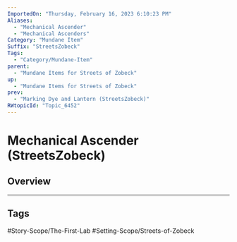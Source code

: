 ```yaml
---
ImportedOn: "Thursday, February 16, 2023 6:10:23 PM"
Aliases:
  - "Mechanical Ascender"
  - "Mechanical Ascenders"
Category: "Mundane Item"
Suffix: "StreetsZobeck"
Tags:
  - "Category/Mundane-Item"
parent:
  - "Mundane Items for Streets of Zobeck"
up:
  - "Mundane Items for Streets of Zobeck"
prev:
  - "Marking Dye and Lantern (StreetsZobeck)"
RWtopicId: "Topic_6452"
---
```

# Mechanical Ascender (StreetsZobeck)
## Overview

---
## Tags
#Story-Scope/The-First-Lab #Setting-Scope/Streets-of-Zobeck

